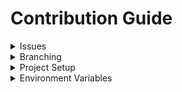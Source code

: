 # Contribution Guide

<details>
  <summary>Issues</summary>
  <ul>
    <li>
      Make sure that there are no duplicate issues by first checking the
      <a
        href="https://github.com/stephin007/Cowin-Vaccine-Availablity-Checker/issues"
        >Issues</a
      >
      tab and that the issue that you've selected hasn't already been assigned or
      being worked on.
    </li>
    <li>
      The title should follow the following pattern:
      <code>[TYPE] &ltshort-description&gt</code>, where <code>TYPE</code> is one
      of <code>feat</code> | <code>fix</code> | <code>docs</code> |
      <code>build</code> | <code>ci/cd</code>
    </li>
    <li>
      Explain, in detail, what the issue is about and if it's a bug, add steps to
      reproduce it.
    </li>
  </ul>
</details>

<details>
  <summary>Branching</summary>
  <ul>
    <li>
      When creating branches, please use the following pattern:
      <code>type/issue-{issue-number}</code> (f.eg.: <code>feat/issue-12</code>,
      <code>fix/issue-87</code>)
    </li>
  </ul>
</details>

<details>
  <summary>Project Setup</summary>
  <ul>
    <li>
      Fork this repo and then clone the forked repo
      (<code>https://github.com/&ltyour-username&gt/Cowin-Vaccine-Availablity-Checker.git</code>)
    </li>
    <li>
      Run either <code>yarn</code> or <code>npm install</code> inside the root
      directory to install all the required dependencies(Please make sure to
      remove duplicate/redundant lockfiles)
    </li>
    <li>
      Scripts
      <ul>
        <li>
          <code>start</code>: Run the app in the development mode. Open
          http://localhost:3000 to view it in the browser. The page will reload
          if you make edits. You will also see any lint errors in the console.
        </li>
        <li>
          <code>build</code>: Builds the app for production to the
          <code>build</code> folder. It correctly bundles React in production
          mode and optimizes the build for the best performance. The build is
          minified and the filenames include the hashes. Your app is ready to be
          deployed! See the section about
          <a href="https://facebook.github.io/create-react-app/docs/deployment"
            >deployment</a
          >
          for more information.
        </li>
        <li>
          <code>eject</code>: <br /><i
            >Note: this is a one-way operation. Once you <code>eject</code>, you
            can’t go back!</i
          ><br />If you aren’t satisfied with the build tool and configuration
          choices, you can `eject` at any time. This command will remove the
          single build dependency from your project. Instead, it will copy all
          the configuration files and the transitive dependencies (webpack,
          Babel, ESLint, etc) right into your project so you have full control
          over them. All of the commands except `eject` will still work, but
          they will point to the copied scripts so you can tweak them. At this
          point you’re on your own. You don’t have to ever use `eject`. The
          curated feature set is suitable for small and middle deployments, and
          you shouldn’t feel obligated to use this feature. However we
          understand that this tool wouldn’t be useful if you couldn’t customize
          it when you are ready for it.
        </li>
        <li><code>test</code>: Run tests using Jest</li>
      </ul>
    </li>
  </ul>
</details>

<details>
  <summary>Environment Variables</summary>
  <ul>
    <li>
      <strong>REACT_APP_MAPBOX_ACCESS_TOKEN: TO add this token , make sure to copy the .env.example file which is in the root directory and rename that file to .env and add the token you generate below</strong>
      <ul>
        <li>
          Create a MapBox account by navigating to
          <a href="https://account.mapbox.com/auth/signup">this link</a>
          <img
            src="https://user-images.githubusercontent.com/66718300/119947085-fc216e80-bfb4-11eb-9d49-322a3343d2b8.png"
            alt="image"
          />
        </li>
        <li>
          After creating and verifying the account, go to
          <a href="https://accoung.mapbox.com">https://accoung.mapbox.com</a>
          and copy the access token
          <img
            src="https://user-images.githubusercontent.com/66718300/119947810-c761e700-bfb5-11eb-8e32-23d1a535894f.png"
            alt="Screenshot from 2021-05-28 13-03-08"
          />
        </li>
      </ul>
    </li>
  </ul>
</details>
